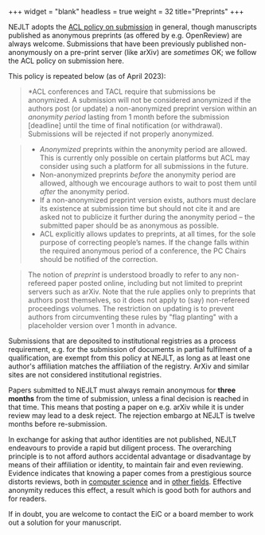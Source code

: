+++
widget = "blank"
headless = true
weight = 32
title="Preprints"
+++


NEJLT adopts the [ACL policy on submission](https://www.aclweb.org/adminwiki/index.php?title=ACL_Policies_for_Submission,_Review_and_Citation) in general, though manuscripts published as anonymous preprints (as offered by e.g. OpenReview) are always welcome.
Submissions that have been previously published non-anonymously on a pre-print server (like arXiv) are *sometimes* OK; we follow the ACL policy on submission here.

This policy is repeated below (as of April 2023):

> \*ACL conferences and TACL require that submissions be anonymized. A submission will not be considered anonymized if the authors post (or update) a non-anonymized preprint version within an *anonymity period* lasting from 1 month before the submission [deadline] until the time of final notification (or withdrawal). Submissions will be rejected if not properly anonymized.

> * *Anonymized* preprints within the anonymity period are allowed. This is currently only possible on certain platforms but ACL may consider using such a platform for all submissions in the future.
> * Non-anonymized preprints *before* the anonymity period are allowed, although we encourage authors to wait to post them until *after* the anonymity period.
> * If a non-anonymized preprint version exists, authors must declare its existence at submission time but should not cite it and are asked not to publicize it further during the anonymity period – the submitted paper should be as anonymous as possible.
> * ACL explicitly allows updates to preprints, at all times, for the sole purpose of correcting people’s names. If the change falls within the required anonymous period of a conference, the PC Chairs should be notified of the correction.

> The notion of *preprint* is understood broadly to refer to any non-refereed paper posted online, including but not limited to preprint servers such as arXiv. Note that the rule applies only to preprints that authors post themselves, so it does not apply to (say) non-refereed proceedings volumes. The restriction on updating is to prevent authors from circumventing these rules by "flag planting" with a placeholder version over 1 month in advance.

Submissions that are deposited to institutional registries as a process requirement, e.g. for the submission of documents in partial fulfilment of a qualification, are exempt from this policy at NEJLT, as long as at least one author's affiliation matches the affiliation of the registry. ArXiv and similar sites are not considered institutional registries.

Papers submitted to NEJLT must always remain anonymous for **three months** from the time of submission, unless a final decision is reached in that time. This means that posting a paper on e.g. arXiv while it is under review may lead to a desk reject. The rejection embargo at NEJLT is twelve months before re-submission.

In exchange for asking that author identities are not published, NEJLT endeavours to provide a rapid but diligent process. The overarching principle is to not afford authors accidental advantage or disadvantage by means of their affiliation or identity, to maintain fair and even reviewing. Evidence indicates that knowing a paper comes from a prestigious source distorts reviews, both in [computer science](https://www.pnas.org/content/114/48/12708?collection=) and in [other fields](https://jamanetwork.com/journals/jama/article-abstract/2556112). Effective anonymity reduces this effect, a result which is good both for authors and for readers.

If in doubt, you are welcome to contact the EiC or a board member to work out a solution for your manuscript.